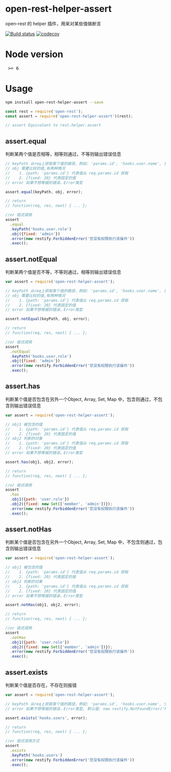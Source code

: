 # open-rest-helper-assert

open-rest 的 helper 插件，用来对某些值做断言

[![Build status](https://api.travis-ci.org/open-node/open-rest-helper-assert.svg?branch=master)](https://travis-ci.org/open-node/open-rest-helper-assert)
[![codecov](https://codecov.io/gh/open-node/open-rest-helper-assert/branch/master/graph/badge.svg)](https://codecov.io/gh/open-node/open-rest-helper-assert)

# Node version
<pre> >= 6 </pre>

# Usage

```bash
npm instsall open-rest-helper-assert --save
```

```js
const rest = require('open-rest');
const assert = require('open-rest-helper-assert')(rest);

// assert Equivalent to rest.helper.assert
```

## assert.equal
判断某两个值是否相等，相等则通过，不等则输出错误信息
```js
// keyPath 从req上获取某个值的路径，例如: 'params.id', 'hooks.user.name', 分别代表读取 req.params.id, req.hooks.user.name
// obj 需要比较的值,有两种情况
//    1. {path: 'params.id'} 代表值从 req.params.id 获取
//    2. {fixed: 20} 代表固定的值
// error 如果不想等报的错误，Error类型

assert.equal(keyPath, obj, error);

// return
// function(req, res, next) { ... };

//or 链式调用
assert
  .equal
  .keyPath('hooks.user.role')
  .obj({fixed: 'admin'})
  .error(new restify.ForbiddenError('您没有权限执行该操作'))
  .exec();
```

## assert.notEqual
判断某两个值是否不等，不等则通过，相等则输出错误信息

```js
var assert = require('open-rest-helper-assert');

// keyPath 从req上获取某个值的路径，例如: 'params.id', 'hooks.user.name', 分别代表读取 req.params.id, req.hooks.user.name
// obj 需要比较的值,有两种情况
//    1. {path: 'params.id'} 代表值从 req.params.id 获取
//    2. {fixed: 20} 代表固定的值
// error 如果不想等报的错误，Error类型

assert.notEqual(keyPath, obj, error);

// return
// function(req, res, next) { ... };

//or 链式调用
assert
  .notEqual
  .keyPath('hooks.user.role')
  .obj({fixed: 'admin'})
  .error(new restify.ForbiddenError('您没有权限执行该操作'))
  .exec();
```

## assert.has
判断某个值是否包含在另外一个Object, Array, Set, Map 中，包含则通过，不包含则输出错误信息

```js
var assert = require('open-rest-helper-assert');

// obj1 被包含的值
//    1. {path: 'params.id'} 代表值从 req.params.id 获取
//    2. {fixed: 20} 代表固定的值
// obj2 判断的对象
//    1. {path: 'params.id'} 代表值从 req.params.id 获取
//    2. {fixed: 20} 代表固定的值
// error 如果不想等报的错误，Error类型

assert.has(obj1, obj2, error);

// return
// function(req, res, next) { ... };

//or 链式调用
assert
  .has
  .obj1({path: 'user.role'})
  .obj2({fixed: new Set(['member', 'admin'])});
  .error(new restify.ForbiddenError('您没有权限执行该操作'))
  .exec();
```

## assert.notHas
判断某个值是否包含在另外一个Object, Array, Set, Map 中，不包含则通过，包含则输出错误信息

```js
var assert = require('open-rest-helper-assert');

// obj1 被包含的值
//    1. {path: 'params.id'} 代表值从 req.params.id 获取
//    2. {fixed: 20} 代表固定的值
// obj2 判断的对象
//    1. {path: 'params.id'} 代表值从 req.params.id 获取
//    2. {fixed: 20} 代表固定的值
// error 如果不想等报的错误，Error类型

assert.notHas(obj1, obj2, error);

// return
// function(req, res, next) { ... };

//or 链式调用
assert
  .notHas
  .obj1({path: 'user.role'})
  .obj2({fixed: new Set(['member', 'admin'])});
  .error(new restify.ForbiddenError('您没有权限执行该操作'))
  .exec();
```

## assert.exists
判断某个值是否存在，不存在则报错

```js
var assert = require('open-rest-helper-assert');

// keyPath 从req上获取某个值的路径，例如: 'params.id', 'hooks.user.name', 分别代表读取 req.params.id, req.hooks.user.name
// error 如果不想等报的错误，Error类型, 默认值: new restify.NotFoundError('Resource not found.')

assert.exists('hooks.users', error);

// return
// function(req, res, next) { ... };

//or 链式调用方式
assert
  .exists
  .keyPath('hooks.users')
  .error(new restify.ForbiddenError('您没有权限执行该操作'))
  .exec();
```

